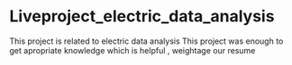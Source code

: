 # Liveproject_electric_data_analysis
This project is related to electric data analysis
This project was enough to get apropriate knowledge
which is helpful , weightage our resume
